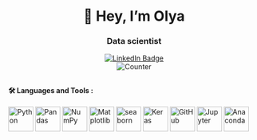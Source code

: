 <div id="header" align="center">
<h1>👋 Hey, I’m Olya </h1>
<h3>Data scientist</h3>
 <div id="badges">
  <a href="https://ru.linkedin.com/in/oly-bobkova">
    <img src="https://img.shields.io/badge/LinkedIn-blue?style=for-the-badge&logo=linkedin&logoColor=white" alt="LinkedIn Badge"/>
  </a>
 </div>
<img src="https://komarev.com/ghpvc/?username=oliabo&style=for-the-badge&color=blue" alt="Counter"/>
<h2></h2>
</div>

#### :hammer_and_wrench: Languages and Tools :
<div id="badges">
  <img src="https://cdn.jsdelivr.net/gh/devicons/devicon/icons/python/python-original.svg" title="Python" width="50" height="50"/>
  <img src="https://cdn.jsdelivr.net/gh/devicons/devicon/icons/pandas/pandas-original.svg" title="Pandas" width="50" height="50"/>
  <img src="https://cdn.jsdelivr.net/gh/devicons/devicon/icons/numpy/numpy-original.svg" title="NumPy" width="50" height="50"/>
  <img src="https://matplotlib.org/_static/images/documentation.svg" title="Matplotlib" width="50" height="50"/>
  <img src="https://seaborn.pydata.org/_images/logo-mark-lightbg.svg" title="seaborn" width="50" height="50"/>
  <img src="https://upload.wikimedia.org/wikipedia/commons/a/ae/Keras_logo.svg" title="Keras" width="50" height="50"
  <img src="https://cdn.jsdelivr.net/gh/devicons/devicon/icons/postgresql/postgresql-original.svg" title="PostgreSQL" width="50" height="50"/>
  <img src="https://cdn.jsdelivr.net/gh/devicons/devicon/icons/github/github-original.svg" title="GitHub" width="50" height="50"/>
  <img src="https://cdn.jsdelivr.net/gh/devicons/devicon/icons/jupyter/jupyter-original-wordmark.svg" title="Jupyter" width="50" height="50"/>
  <img src="https://cdn.jsdelivr.net/gh/devicons/devicon/icons/anaconda/anaconda-original.svg"  title="Anaconda" width="50" height="50"/>
</div>
          
<!---         
- 👀 I’m interested in ...
- 🌱 I’m currently learning ...
- 💞️ I’m looking to collaborate on ...
- 📫 How to reach me ...


oliabo/oliabo is a ✨ special ✨ repository because its `README.md` (this file) appears on your GitHub profile.
You can click the Preview link to take a look at your changes.
--->
